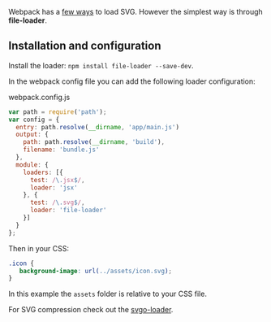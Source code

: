 ﻿Webpack has a [few ways](https://github.com/webpack/webpack/issues/595) to load SVG. However the simplest way is through **file-loader**.

## Installation and configuration
Install the loader: `npm install file-loader --save-dev`.

In the webpack config file you can add the following loader configuration:

webpack.config.js
```javascript
var path = require('path');
var config = {
  entry: path.resolve(__dirname, 'app/main.js')
  output: {
    path: path.resolve(__dirname, 'build'),
    filename: 'bundle.js'
  },
  module: {
    loaders: [{
      test: /\.jsx$/,
      loader: 'jsx'
    }, {
      test: /\.svg$/,
      loader: 'file-loader'
    }]
  }
};
```

Then in your CSS:

```css
.icon {
   background-image: url(../assets/icon.svg);
}
```

In this example the `assets` folder is relative to your CSS file.

For SVG compression check out the [svgo-loader](https://github.com/pozadi/svgo-loader).